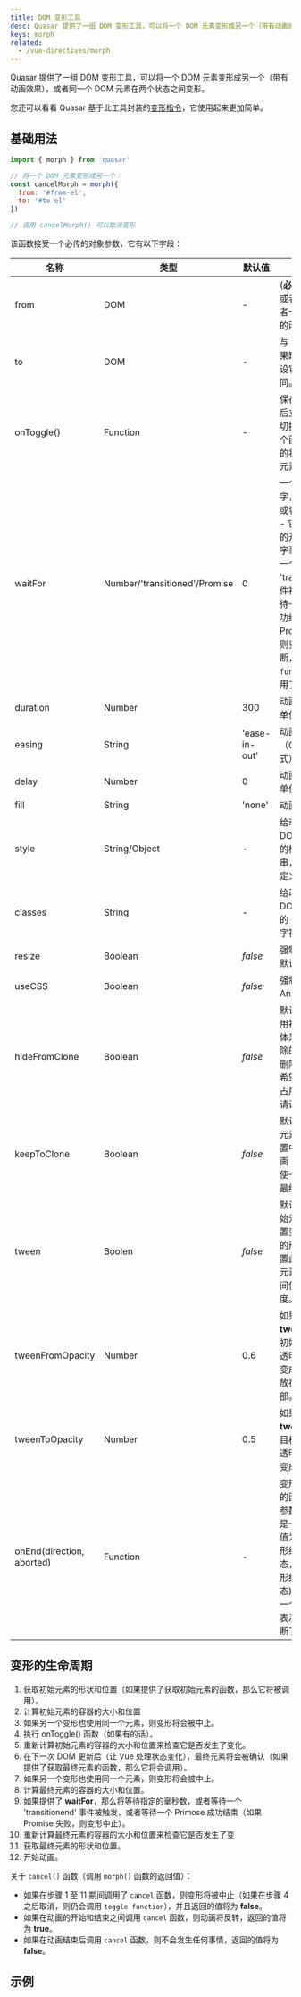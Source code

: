 ```yaml
---
title: DOM 变形工具
desc: Quasar 提供了一组 DOM 变形工具，可以将一个 DOM 元素变形成另一个（带有动画效果），或者同一个 DOM 元素在两个状态之间变形。
keys: morph
related:
  - /vue-directives/morph
---
```

Quasar 提供了一组 DOM 变形工具，可以将一个 DOM 元素变形成另一个（带有动画效果），或者同一个 DOM 元素在两个状态之间变形。

您还可以看看 Quasar 基于此工具封装的[变形指令](/vue-directives/morph)，它使用起来更加简单。

## 基础用法

```js
import { morph } from 'quasar'

// 将一个 DOM 元素变形成另一个：
const cancelMorph = morph({
  from: '#from-el',
  to: '#to-el'
})

// 调用 cancelMorph() 可以取消变形
```

该函数接受一个必传的对象参数，它有以下字段：

| 名称 | 类型 | 默认值 | 描述 |
| --- | --- | --- | --- |
| from | DOM | - | (**必填项**) 一个 DOM 或者 CSS 选择器或者一个返回 DOM 的函数 |
| to | DOM | - |  与 "from" 一样；如果缺少 "to"，则假设它与 "from" 相同。 |
| onToggle() | Function | - | 保存初始元素状态后立即执行的同步切换函数。使用一个函数来切换组件的状态，以便目标元素可用。 |
| waitFor | Number/'transitioned'/Promise | 0 | 一个数字，'transitionend' 或者一个 Promise - 它将会延迟动画的开始，指定的数字毫秒，或者等到一个 'transitionend' 事件被触发，或者等待一个 Promise 成功结束，如果 Promise 失败了，则变形过程会被中断，但此时 `toggle function` 已经被调用了。 |
| duration | Number | 300 | 动画的持续时间，单位毫秒。 |
| easing | String | 'ease-in-out' | 动画的加速度函数（CSS easing 格式）|
| delay | Number | 0 | 动画的延时时间，单位毫秒。 |
| fill | String | 'none' | 动画的填充模式。 |
| style | String/Object | - | 给动画时的变形 DOM 元素额外添加的样式（一个字符串，或者 CSS 样式定义对象）。|
| classes | String | - | 给动画时的变形 DOM 元素额外添加的 CSS 类名（一个字符串） |
| resize | Boolean | *false* | 强制改变大小代替默认的缩放变换。 |
| useCSS | Boolean | *false* | 强制使用 CSS 代替   Animation API。 |
| hideFromClone | Boolean | *false* | 默认情况下，会使用初始元素的克隆体来填充元素被删除的地方 - 如果未删除初始元素或不希望调整初始元素占用的空间大小，请设置此标志。 |
| keepToClone | Boolean | *false* | 默认情况下，最终元素将从其最终位置中删除以进行动画 - 设置此标志会使一个副本保持在最终位置上。|
| tween | Boolen | *false* | 默认情况下，由初始元素的形状和位置变形成最终元素的形状和位置 - 设置此标志会在初始元素和最终元素之间使用一个不透明度。 |
| tweenFromOpacity | Number | 0.6 | 如果设置了 **tween**，这将会是初始元素的初始不透明度(会随着动画变成 0) - 初始元素放在目标元素的顶部。 |
| tweenToOpacity | Number | 0.5 | 如果设置了 **tween**，这将会是目标元素的初始不透明度(会随着动画变成 1)。 |
| onEnd(direction, aborted) | Function | - | 变形完成后将调用的函数 - 接受两个参数： "direction" 是一个字符串(如果值为 'to' 则表示变形结束在最终状态，'from' 表示变形结束在初始状态)，"aborted" 是一个布尔值 (true 表示动画已经被中断了)。 |

## 变形的生命周期

1. 获取初始元素的形状和位置（如果提供了获取初始元素的函数，那么它将被调用）。
2. 计算初始元素的容器的大小和位置
3. 如果另一个变形也使用同一个元素，则变形将会被中止。
4. 执行 onToggle() 函数（如果有的话）。
5. 重新计算初始元素的容器的大小和位置来检查它是否发生了变化。
6. 在下一次 DOM 更新后（让 Vue 处理状态变化），最终元素将会被确认（如果提供了获取最终元素的函数，那么它将会调用）。
7. 如果另一个变形也使用同一个元素，则变形将会被中止。
8. 计算最终元素的容器的大小和位置。
9. 如果提供了 **waitFor**，那么将等待指定的毫秒数，或者等待一个 'transitionend' 事件被触发，或者等待一个 Primose 成功结束（如果 Promise 失败，则变形中止）。
10. 重新计算最终元素的容器的大小和位置来检查它是否发生了变
11. 获取最终元素的形状和位置。
12. 开始动画。

关于 `cancel()` 函数（调用 `morph()` 函数的返回值）：
* 如果在步骤 1 至 11 期间调用了 `cancel` 函数，则变形将被中止（如果在步骤 4 之后取消，则仍会调用 `toggle function`），并且返回的值将为 **false**。
* 如果在动画的开始和结束之间调用 `cancel` 函数，则动画将反转，返回的值将为 **true**。
* 如果在动画结束后调用 `cancel` 函数，则不会发生任何事情，返回的值将为 **false**。

## 示例

<doc-example title="同一个元素的变形" file="MorphUtils/SameElement" />

<doc-example title="从 QCard 变形为 QFabAction" file="MorphUtils/FabCard" />

<doc-example title="图片查看器" file="MorphUtils/ImageGallery" />

<doc-example title="水平的图片查看器" file="MorphUtils/ImageStripHorizontal" />

<doc-example title="垂直的图片查看器" file="MorphUtils/ImageStripVertical" />
